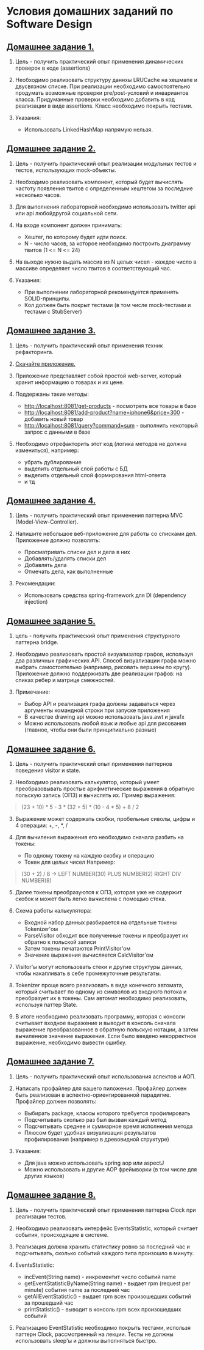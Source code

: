 # Условия домашних заданий по Software Design

## [Домашнее задание 1.](https://github.com/KramerKonstantin/Software_Design/tree/master/hw1)
1. Цель - получить практический опыт применения динамических проверок в коде (assertions)

2. Необходимо реализовать структуру даннхы LRUCache на хешмапе и двусвязном списке. При реализации необходимо самостоятельно продумать возможные проверки pre/post-условий и инвариантов класса. Придуманные проверки необходимо добавить в код реализации в виде assertions. Класс необходимо покрыть тестами.

3. Указания:
   * Использовать LinkedHashMap напрямую нельзя.

## [Домашнее задание 2.](https://github.com/KramerKonstantin/Software_Design/tree/master/hw2)
1. Цель - получить практический опыт реализации модульных тестов и тестов, использующих mock-объекты.

2. Необходимо реализовать компонент, который будет вычислять частоту появления твитов с определенным хештегом за последние несколько часов.

3. Для выполнения лабораторной необходимо использовать twitter api или api любойдругой социальной сети.

4. На входе компонент должен принимать:
   * Хештег, по которому будет идти поиск.
   * N - число часов, за которое необходимо построить диаграмму твитов (1 <= N <= 24)

5. На выходе нужно выдать массив из N целых чисел - каждое число в массиве определяет число твитов в соответствующий час.

6. Указания:
   * При выполнении лабораторной рекомендуется применять SOLID-принципы.
   * Кол должен быть покрыт тестами (в том числе mock-тестами и тестами с StubServer)

## [Домашнее задание 3.](https://github.com/KramerKonstantin/Software_Design/tree/master/hw3)
1. Цель - получить практический опыт применения техник рефакторинга.

2. [Скачайте приложение.](https://github.com/akirakozov/software-design/tree/master/java/refactoring)

3. Приложение представляет собой простой web-server, который хранит информацию о товарах и их цене.

4. Поддержаны такие методы:
   * [http://localhost:8081/get-products](http://localhost:8081/get-products) - посмотреть все товары в базе
   * [http://localhost:8081/add-product?name=iphone6&price=300](http://localhost:8081/add-product?name=iphone6&price=300) - добавить новый товар
   * [http://localhost:8081/query?command=sum](http://localhost:8081/query?command=sum) - выполнить некоторый запрос с данными в базе

5. Необходимо отрефакторить этот код (логика методов не должна измениться), например:
   * убрать дублирование
   * выделить отдельный слой работы с БД
   * выделить отдельный слой формирования html-ответа
   * и тд
   
## [Домашнее задание 4.](https://github.com/KramerKonstantin/Software_Design/tree/master/hw4)
1. Цель - получить практический опыт применения паттерна MVC (Model-View-Controller).

2. Напишите небольшое веб-приложение для работы со списками дел. Приложение должно позволять:
   * Просматривать списки дел и дела в них
   * Добавлять/удалять списки дел
   * Добавлять дела
   * Отмечать дела, как выполненные

3. Рекомендации:
   * Использовать средства spring-framework для DI (dependency injection)

## [Домашнее задание 5.](https://github.com/KramerKonstantin/Software_Design/tree/master/hw5)
1. цель - получить практический опыт применения структурного паттерна bridge.

2. Необходимо реализовать простой визуализатор графов, используя два различных графических API. Способ визуализации графа можно выбрать самостоятельно (например, рисовать вершины по кругу). Приложение должно поддерживать две реализации графов: на спиках ребер и матрице смежностей.

3. Примечание:
   * Выбор API и реализация графа должны задаваться через аргументы командной строки при запуске приложения
   * В качестве drawing api можно использовать java.awt и javafx
   * Можно использовать любой язык и любые api для рисования (главное, чтобы они были принципиально разные)

## [Домашнее задание 6.](https://github.com/KramerKonstantin/Software_Design/tree/master/hw6)
1. Цель - получить практический опыт применения паттернов поведения visitor и state.

2. Необходимо реализовать калькулятор, который умеет преобразовывать простые арифметические выражения в обратную польскую запись (ОПЗ) и вычислять их. Пример выражения:
> (23 + 10) * 5 - 3 * (32 + 5) * (10 - 4 * 5) + 8 / 2  

3. Выражение может содержать скобки, пробельные сиволы, цифры и 4 операции: +, -, *, /

4. Для вычиления выражения его необходимо сначала разбить на токены:
   * По одному токену на каждую скобку и операцию
   * Токен для целых чисел
Например:
> (30 + 2) / 8 -> LEFT NUMBER(30) PLUS NUMBER(2) RIGHT DIV NUMBER(8)

5. Далее токены преобразуются к ОПЗ, которая уже не содержит скобок и может быть легко вычислена с помощью стека.

6. Схема работы калькулятора:
   * Входной набор данных разбирается на отдельные токены Tokenizer'ом
   * ParseVisitor обходит все полученные токены и преобразует их обратно к польской записи
   * Затем токены печатаются PrintVisitor'ом
   * Значение выражения вычисляется CalcVisitor'ом
   
7. Visitor'ы могут использовать стеки и другие структуры данных, чтобы накапливать в себе промежуточные результаты.

8. Tokenizer проще всего реализовать в виде конечного автомата, который считывает по одному из символов из входного потока и преобразует их в токены. Сам автомат необходимо реализовать, используя паттер State.

9. В итоге необходимо реализовать программу, которая с консоли считывает входное выражение и выводит в консоль сначала выражение преобразованное в обратную польскую нотации, а затем вычиленное значение выражения. Если было введено некорректное выражение, необходимо вывести ошибку.

## [Домашнее задание 7.](https://github.com/KramerKonstantin/Software_Design/tree/master/hw7)
1. Цель - получить практический опыт использования аспектов и  АОП.

2. Написать профайлер для вашего пиложения. Профайлер должен быть реализован в аспектно-ориентированной парадигме. Профайлер должен позволять:
	* Выбирать package, классы которого требуется профилировать
	* Подсчитывать сколько раз был вызван каждый метод
	* Подсчитывать среднее и суммарное время исполнения метода
	* Плюсом будет удобная визуализация результатов профилирования (например в древовидной структуре)

3. Указания:
	* Для java можно использовать spring aop или aspectJ
	* Можно использовать и другие AOP фреймворки (в том числе для других языков)

## [Домашнее задание 8.](https://github.com/KramerKonstantin/Software_Design/tree/master/hw8)
1. Цель - получить практический опыт применения паттерна Clock при реализации тестов.

2. Необходимо реализовать интерфейс EventsStatistic, который считает события, происходящие в системе.

3. Реализация должна хранить статистику ровно за последний час и подсчитывать, сколько событий каждого типа произошло в минуту.

4. EventsStatistic:
	* incEvent(String name) - инкрементит число событий name
	* getEventStatisticByName(String name) - выдает rpm (request per minute) события name за последний час
	* getAllEventStatistic() - выдает rpm всех произошедших событий за прошедший час
	* printStatistic() - выводит в консоль rpm всех произошедших событий

5. Реализацию EventStatistic необходимо покрыть тестами, использя паттерн Clock, рассмотренный на лекции. Тесты не должны использовать sleep'ы и должны выполняться быстро.
	
